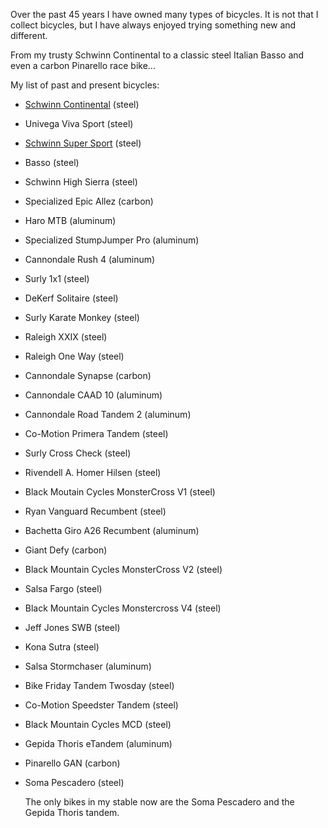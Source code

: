 Over the past 45 years I have owned many types of bicycles. It is not that I collect bicycles, but I have always enjoyed trying something new and different.

From my trusty Schwinn Continental to a classic steel Italian Basso and even a carbon Pinarello race bike...

My list of past and present bicycles:

- [Schwinn Continental](https://bikehistory.org/bikes/continental/#1973-continental) (steel)
- Univega Viva Sport (steel)
- [Schwinn Super Sport](https://bikehistory.org/bikes/sport/#1984-sport) (steel)
- Basso (steel)
- Schwinn High Sierra (steel)
- Specialized Epic Allez (carbon)
- Haro MTB (aluminum)
- Specialized StumpJumper Pro (aluminum)
- Cannondale Rush 4 (aluminum)
- Surly 1x1 (steel)
- DeKerf Solitaire (steel)
- Surly Karate Monkey (steel)
- Raleigh XXIX (steel)
- Raleigh One Way (steel)
- Cannondale Synapse (carbon)
- Cannondale CAAD 10 (aluminum)
- Cannondale Road Tandem 2 (aluminum)
- Co-Motion Primera Tandem (steel)
- Surly Cross Check (steel)
- Rivendell A. Homer Hilsen (steel)
- Black Moutain Cycles MonsterCross V1 (steel)
- Ryan Vanguard Recumbent (steel)
- Bachetta Giro A26 Recumbent (aluminum)
- Giant Defy (carbon)
- Black Mountain Cycles MonsterCross V2 (steel)
- Salsa Fargo (steel)
- Black Mountain Cycles Monstercross V4 (steel)
- Jeff Jones SWB (steel)
- Kona Sutra (steel)
- Salsa Stormchaser (aluminum)
- Bike Friday Tandem Twosday (steel)
- Co-Motion Speedster Tandem (steel)
- Black Mountain Cycles MCD (steel)
- Gepida Thoris eTandem (aluminum)
- Pinarello GAN (carbon)
- Soma Pescadero (steel)

  The only bikes in my stable now are the Soma Pescadero and the Gepida Thoris tandem.

